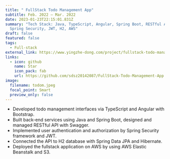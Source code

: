 ```yaml
---
title: " FullStack Todo Management App"
subtitle: Feb. 2022 – Mar. 2022
date: 2023-01-23T22:15:01.831Z
summary: "T﻿ech Stack: Java, TypeScript, Angular, Spring Boot, RESTful API,
  Spring Security, JWT, H2, AWS"
draft: false
featured: false
tags:
  - Full-stack
external_link: https://www.yingzhe-dong.com/project/fullstack-todo-management-app/
links:
  - icon: github
    name: Star
    icon_pack: fab
    url: https://github.com/sdsz20142087/FullStack-Todo-Management-App
image:
  filename: todom.jpeg
  focal_point: Smart
  preview_only: false
---
```

* Developed todo management interfaces via TypeScript and Angular with Bootstrap.
* Built back-end services using Java and Spring Boot, designed and managed RESTful API with Swagger.
* Implemented user authentication and authorization by Spring Security framework and JWT.
* Connected the API to H2 database with Spring Data JPA and Hibernate.
* Deployed the fullstack application on AWS by using AWS Elastic Beanstalk and S3.